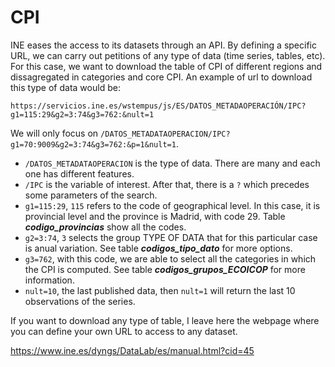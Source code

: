 # CPI 

INE eases the access to its datasets through an API. By defining a specific URL,
we can carry out petitions of any type of data (time series, tables, etc). For this 
case, we want to download the table of CPI of different regions and dissagregated 
in categories and core CPI. An example of url to download this type of data would
be:
  
`https://servicios.ine.es/wstempus/js/ES/DATOS_METADAOPERACIÓN/IPC?g1=115:29&g2=3:74&g3=762:&nult=1`

We will only focus on `/DATOS_METADATAOPERACION/IPC?g1=70:9009&g2=3:74&g3=762:&p=1&nult=1`.

- `/DATOS_METADATAOPERACION` is the type of data. There are many and each one has 
different features.
- `/IPC` is the variable of interest. After that, there is a `?` which precedes some parameters
of the search.
- `g1=115:29`, `115` refers to the code of geographical level. In this case, it is provincial 
level and the province is Madrid, with code 29. Table ___codigo_provincias___ show all the codes.
- `g2=3:74`, `3` selects the group TYPE OF DATA that for this particular case is anual variation.
See table ___codigos_tipo_dato___ for more options.
- `g3=762`, with this code, we are able to select all the categories in which the CPI 
is computed. See table ___codigos_grupos_ECOICOP___ for more information.
- `nult=10`, the last published data, then `nult=1` will return the last 10 observations
of the series.

If you want to download any type of table, I leave here the webpage where you can
define your own URL to access to any dataset.

https://www.ine.es/dyngs/DataLab/es/manual.html?cid=45
